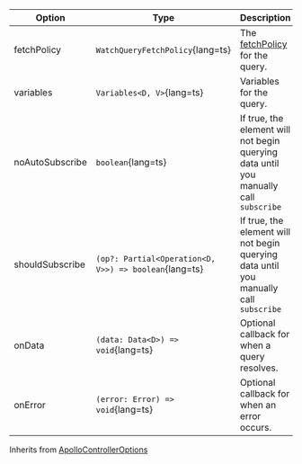| Option          | Type | Description |
| --------------- | ---- | ----------- |
| fetchPolicy     | `WatchQueryFetchPolicy`{lang=ts}                      | The [fetchPolicy](https://www.apollographql.com/docs/react/api/core/ApolloClient/#FetchPolicy) for the query. |
| variables       | `Variables<D, V>`{lang=ts}                            | Variables for the query. |
| noAutoSubscribe | `boolean`{lang=ts}                                    | If true, the element will not begin querying data until you manually call `subscribe` |
| shouldSubscribe | `(op?: Partial<Operation<D, V>>) => boolean`{lang=ts} | If true, the element will not begin querying data until you manually call `subscribe` | Determines whether the element should attempt to subscribe automatically\nOverride to prevent subscribing unless your conditions are met |
| onData          | `(data: Data<D>) => void`{lang=ts}                    | Optional callback for when a query resolves. |
| onError         | `(error: Error) => void`{lang=ts}                     | Optional callback for when an error occurs. |

Inherits from [ApolloControllerOptions](/api/core/controllers/controller/#options)

